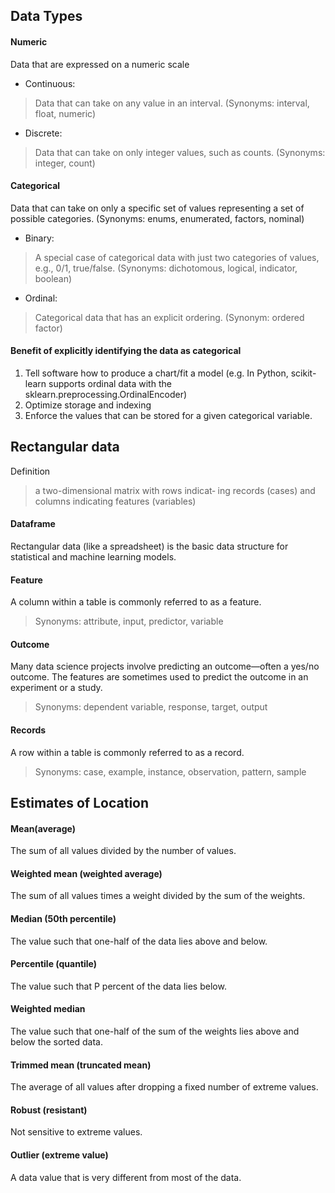 ## Data Types

#### Numeric
Data that are expressed on a numeric scale

- Continuous: 
> Data that can take on any value in an interval. (Synonyms: interval, float, numeric)
- Discrete: 
> Data that can take on only integer values, such as counts. (Synonyms: integer, count)

#### Categorical
Data that can take on only a specific set of values representing a set of possible categories. (Synonyms: enums, enumerated, factors, nominal)

- Binary: 
> A special case of categorical data with just two categories of values, e.g., 0/1, true/false. (Synonyms: dichotomous, logical, indicator, boolean)
- Ordinal: 
> Categorical data that has an explicit ordering. (Synonym: ordered factor)

#### Benefit of explicitly identifying the data as categorical
1. Tell software how to produce a chart/fit a model (e.g. In Python, scikit-learn supports ordinal data with the sklearn.preprocessing.OrdinalEncoder)
2. Optimize storage and indexing
3. Enforce the values that can be stored for a given categorical variable. 

## Rectangular data

Definition
> a two-dimensional matrix with rows indicat‐ ing records (cases) and columns indicating features (variables)

#### Dataframe
Rectangular data (like a spreadsheet) is the basic data structure for statistical and machine learning models.

#### Feature
A column within a table is commonly referred to as a feature.

> Synonyms: attribute, input, predictor, variable

#### Outcome
Many data science projects involve predicting an outcome—often a yes/no outcome. The features are sometimes used to predict the outcome in an experiment or a study.

> Synonyms: dependent variable, response, target, output

#### Records
A row within a table is commonly referred to as a record.

> Synonyms: case, example, instance, observation, pattern, sample

## Estimates of Location

#### Mean(average)
The sum of all values divided by the number of values.

#### Weighted mean (weighted average)
The sum of all values times a weight divided by the sum of the weights.

#### Median (50th percentile)
The value such that one-half of the data lies above and below.

#### Percentile (quantile)
The value such that P percent of the data lies below.

#### Weighted median
The value such that one-half of the sum of the weights lies above and below the sorted data.

#### Trimmed mean (truncated mean)
The average of all values after dropping a fixed number of extreme values.

#### Robust (resistant)
Not sensitive to extreme values.

#### Outlier (extreme value)
A data value that is very different from most of the data.



